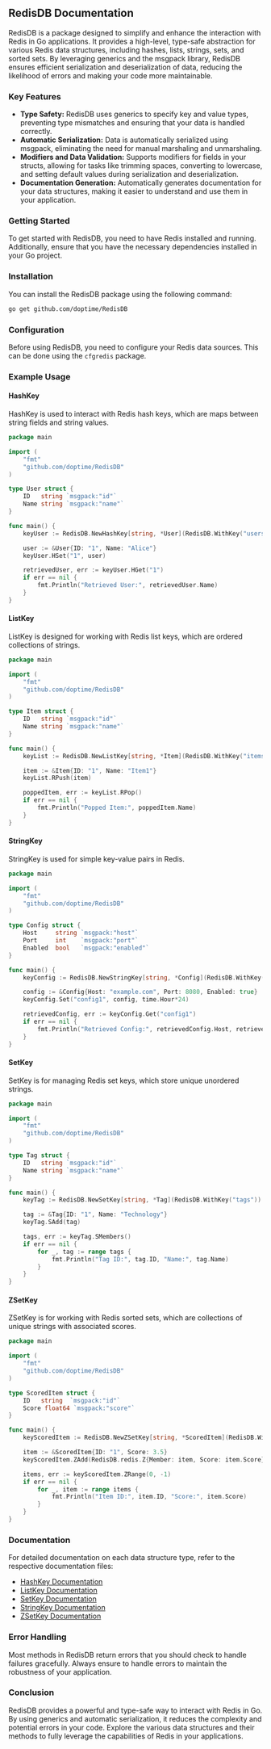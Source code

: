 ## RedisDB Documentation

RedisDB is a package designed to simplify and enhance the interaction with Redis in Go applications. It provides a high-level, type-safe abstraction for various Redis data structures, including hashes, lists, strings, sets, and sorted sets. By leveraging generics and the msgpack library, RedisDB ensures efficient serialization and deserialization of data, reducing the likelihood of errors and making your code more maintainable.

### Key Features

- **Type Safety:** RedisDB uses generics to specify key and value types, preventing type mismatches and ensuring that your data is handled correctly.
- **Automatic Serialization:** Data is automatically serialized using msgpack, eliminating the need for manual marshaling and unmarshaling.
- **Modifiers and Data Validation:** Supports modifiers for fields in your structs, allowing for tasks like trimming spaces, converting to lowercase, and setting default values during serialization and deserialization.
- **Documentation Generation:** Automatically generates documentation for your data structures, making it easier to understand and use them in your application.

### Getting Started

To get started with RedisDB, you need to have Redis installed and running. Additionally, ensure that you have the necessary dependencies installed in your Go project.

### Installation

You can install the RedisDB package using the following command:

```bash
go get github.com/doptime/RedisDB
```

### Configuration

Before using RedisDB, you need to configure your Redis data sources. This can be done using the `cfgredis` package.

### Example Usage

#### HashKey

HashKey is used to interact with Redis hash keys, which are maps between string fields and string values.

```go
package main

import (
    "fmt"
    "github.com/doptime/RedisDB"
)

type User struct {
    ID   string `msgpack:"id"`
    Name string `msgpack:"name"`
}

func main() {
    keyUser := RedisDB.NewHashKey[string, *User](RedisDB.WithKey("users"))

    user := &User{ID: "1", Name: "Alice"}
    keyUser.HSet("1", user)

    retrievedUser, err := keyUser.HGet("1")
    if err == nil {
        fmt.Println("Retrieved User:", retrievedUser.Name)
    }
}
```

#### ListKey

ListKey is designed for working with Redis list keys, which are ordered collections of strings.

```go
package main

import (
    "fmt"
    "github.com/doptime/RedisDB"
)

type Item struct {
    ID   string `msgpack:"id"`
    Name string `msgpack:"name"`
}

func main() {
    keyList := RedisDB.NewListKey[string, *Item](RedisDB.WithKey("items"))

    item := &Item{ID: "1", Name: "Item1"}
    keyList.RPush(item)

    poppedItem, err := keyList.RPop()
    if err == nil {
        fmt.Println("Popped Item:", poppedItem.Name)
    }
}
```

#### StringKey

StringKey is used for simple key-value pairs in Redis.

```go
package main

import (
    "fmt"
    "github.com/doptime/RedisDB"
)

type Config struct {
    Host     string `msgpack:"host"`
    Port     int    `msgpack:"port"`
    Enabled  bool   `msgpack:"enabled"`
}

func main() {
    keyConfig := RedisDB.NewStringKey[string, *Config](RedisDB.WithKey("configs"))

    config := &Config{Host: "example.com", Port: 8080, Enabled: true}
    keyConfig.Set("config1", config, time.Hour*24)

    retrievedConfig, err := keyConfig.Get("config1")
    if err == nil {
        fmt.Println("Retrieved Config:", retrievedConfig.Host, retrievedConfig.Port, retrievedConfig.Enabled)
    }
}
```

#### SetKey

SetKey is for managing Redis set keys, which store unique unordered strings.

```go
package main

import (
    "fmt"
    "github.com/doptime/RedisDB"
)

type Tag struct {
    ID   string `msgpack:"id"`
    Name string `msgpack:"name"`
}

func main() {
    keyTag := RedisDB.NewSetKey[string, *Tag](RedisDB.WithKey("tags"))

    tag := &Tag{ID: "1", Name: "Technology"}
    keyTag.SAdd(tag)

    tags, err := keyTag.SMembers()
    if err == nil {
        for _, tag := range tags {
            fmt.Println("Tag ID:", tag.ID, "Name:", tag.Name)
        }
    }
}
```

#### ZSetKey

ZSetKey is for working with Redis sorted sets, which are collections of unique strings with associated scores.

```go
package main

import (
    "fmt"
    "github.com/doptime/RedisDB"
)

type ScoredItem struct {
    ID   string  `msgpack:"id"`
    Score float64 `msgpack:"score"`
}

func main() {
    keyScoredItem := RedisDB.NewZSetKey[string, *ScoredItem](RedisDB.WithKey("scored_items"))

    item := &ScoredItem{ID: "1", Score: 3.5}
    keyScoredItem.ZAdd(RedisDB.redis.Z{Member: item, Score: item.Score})

    items, err := keyScoredItem.ZRange(0, -1)
    if err == nil {
        for _, item := range items {
            fmt.Println("Item ID:", item.ID, "Score:", item.Score)
        }
    }
}
```

### Documentation

For detailed documentation on each data structure type, refer to the respective documentation files:

- [HashKey Documentation](doc_hashkey.md)
- [ListKey Documentation](doc_listKey.md)
- [SetKey Documentation](doc_setkey.md)
- [StringKey Documentation](doc_stringkey.md)
- [ZSetKey Documentation](doc_zsetkey.md)

### Error Handling

Most methods in RedisDB return errors that you should check to handle failures gracefully. Always ensure to handle errors to maintain the robustness of your application.

### Conclusion

RedisDB provides a powerful and type-safe way to interact with Redis in Go. By using generics and automatic serialization, it reduces the complexity and potential errors in your code. Explore the various data structures and their methods to fully leverage the capabilities of Redis in your applications.